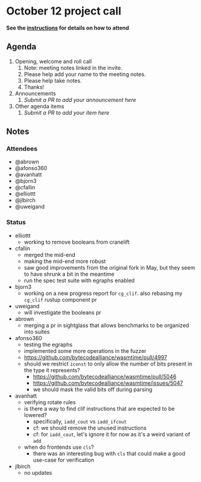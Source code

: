 # October 12 project call

**See the [instructions](../README.md) for details on how to attend**

## Agenda
1. Opening, welcome and roll call
    1. Note: meeting notes linked in the invite.
    1. Please help add your name to the meeting notes.
    1. Please help take notes.
    1. Thanks!
1. Announcements
    1. _Submit a PR to add your announcement here_
1. Other agenda items
    1. _Submit a PR to add your item here_

## Notes

### Attendees

* @abrown
* @afonso360
* @avanhatt
* @bjorn3
* @cfallin
* @elliottt
* @jlbirch
* @uweigand

### Status

* elliottt
  * working to remove booleans from cranelift
* cfallin
  * merged the mid-end
  * making the mid-end more robust
  * saw good improvements from the original fork in May, but they seem to have
    shrunk a bit in the meantime
  * run the spec test suite with egraphs enabled
* bjorn3
  * working on a new progress report for `cg_clif`. also rebasing my `cg_clif`
    rustup component pr
* uweigand
  * will investigate the booleans pr
* abrown
  * merging a pr in sightglass that allows benchmarks to be organized into
    suites
* afonso360
  * testing the egraphs
  * implemented some more operations in the fuzzer
  * https://github.com/bytecodealliance/wasmtime/pull/4997
  * should we restrict `iconst` to only allow the number of bits present in the
    type it represents?
    * https://github.com/bytecodealliance/wasmtime/pull/5046
    * https://github.com/bytecodealliance/wasmtime/issues/5047
    * we should mask the valid bits off during parsing
* avanhatt
  * verifying rotate rules
  * is there a way to find clif instructions that are expected to be lowered?
    * specifically, `iadd_cout` vs `iadd_ifcout`
    * cf: we should remove the unused instructions
    * cf: for `iadd_cout`, let's ignore it for now as it's a weird variant of
      `add`
  * when do frontends use `cls`?
    * there was an interesting bug with `cls` that could make a good use-case
      for verification
* jlbirch
  * no updates
